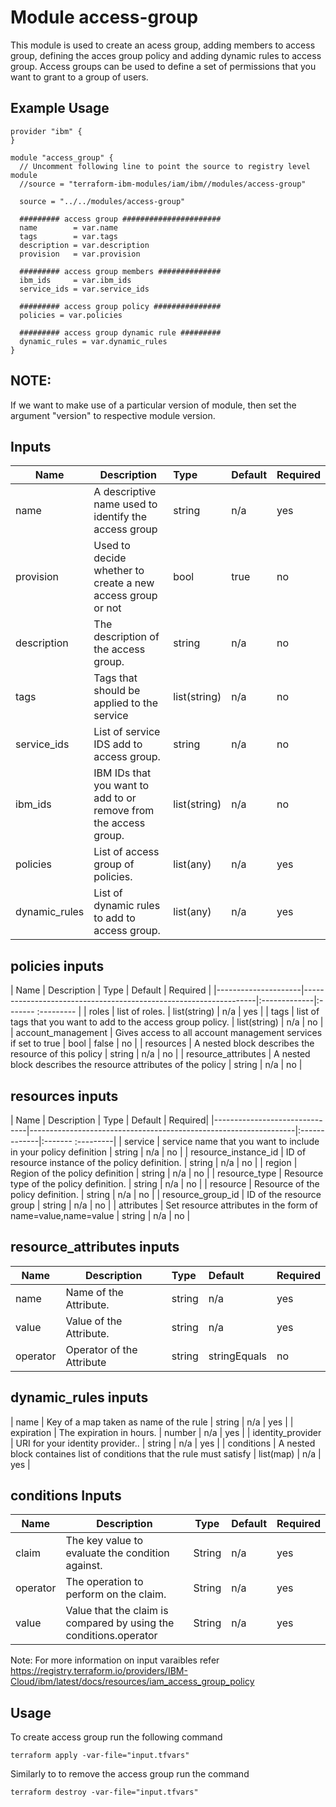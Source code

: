 # Module access-group

This module is used to create an acess group, adding members to access group, defining the acces group policy and adding dynamic rules to access group. Access groups can be used to define a set of permissions that you want to grant to a group of users.

## Example Usage
```
provider "ibm" {
}

module "access_group" {
  // Uncomment following line to point the source to registry level module
  //source = "terraform-ibm-modules/iam/ibm//modules/access-group"

  source = "../../modules/access-group"

  ######### access group ######################
  name        = var.name
  tags        = var.tags
  description = var.description
  provision   = var.provision

  ######### access group members ##############
  ibm_ids     = var.ibm_ids
  service_ids = var.service_ids

  ######### access group policy ###############
  policies = var.policies

  ######### access group dynamic rule #########
  dynamic_rules = var.dynamic_rules
}

```

## NOTE:

If we want to make use of a particular version of module, then set the argument "version" to respective module version.

## Inputs

| Name                      | Description                                                      | Type         | Default | Required |
|---------------------------|------------------------------------------------------------------|:-------------|:------- |:---------|
| name                      | A descriptive name used to identify the access group             | string       | n/a     | yes      |
| provision                 | Used to decide whether to create a new access group or not       | bool         | true    | no       |
| description               | The description of the access group.                             | string       | n/a     | no       |
| tags                      | Tags that should be applied to the service                       | list(string) | n/a     | no       |
| service_ids               | List of service IDS add to  access group.                        | string       | n/a     | no       |
| ibm_ids                   | IBM IDs that you want to add to or remove from the access group. | list(string) | n/a     | no       |
| policies                  | List of access group of policies.                                | list(any)    | n/a     | yes      |
| dynamic_rules             | List of dynamic rules to add to access group.                    | list(any)    | n/a     | yes      |


## policies inputs

| Name                | Description                                                      | Type         | Default | Required |
|---------------------|------------------------------------------------------------------|:-------------|:------- :--------- |
| roles               | list of roles.                                                   | list(string) | n/a     | yes      |
| tags                | list of tags that you want to add to the access group policy.    | list(string) | n/a     | no       |
| account_management  | Gives access to all account management services if set to true   | bool         | false   | no       |
| resources           | A nested block describes the resource of this policy             | string       | n/a     | no       |
| resource_attributes | A nested block describes the resource attributes of the policy   | string       | n/a     | no       |


## resources inputs

| Name                          | Description                                                      | Type         | Default | Required|
|-------------------------------|------------------------------------------------------------------|:-------------|:------- :---------|
| service                       | service name that you want to include in your policy definition  | string       | n/a     | no      |
| resource_instance_id          | ID of resource instance of the policy definition.                | string       | n/a     | no      |
| region                        | Region of the policy definition                                  | string       | n/a     | no      |
| resource_type                 | Resource type of the policy definition.                          | string       | n/a     | no      |
| resource                      | Resource of the policy definition.                               | string       | n/a     | no      |
| resource_group_id             | ID of the resource group                                         | string       | n/a     | no      |
| attributes                    | Set resource attributes in the form of name=value,name=value     | string       | n/a     | no      |

## resource_attributes inputs

| Name                          | Description                                                      | Type    | Default     | Required|
|-------------------------------|------------------------------------------------------------------|:--------|:------------|:--------|
| name                          | Name of the Attribute.                                           | string  | n/a         | yes     |
| value                         | Value of the Attribute.                                          | string  | n/a         | yes     |
| operator                      | Operator of the Attribute                                        | string  | stringEquals| no      |

## dynamic_rules inputs

| name                 | Key of a map taken as name of the rule                                 | string       | n/a     | yes      |
| expiration           | The expiration in hours.                                               | number       | n/a     | yes      |
| identity_provider    | URI for your identity provider..                                       | string       | n/a     | yes      |
| conditions           | A nested block containes list of conditions that the rule must satisfy | list(map)    | n/a     | yes      |

## conditions Inputs

| Name                 | Description                                                      | Type     | Default | Required |
|----------------------|------------------------------------------------------------------|----------|---------|----------|
| claim                | The key value to evaluate the condition against.                 | String   | n/a     | yes      |
| operator             | The operation to perform on the claim.                           | String   | n/a     | yes      |
| value                | Value that the claim is compared by using the conditions.operator| String   | n/a     | yes      |

Note: For more information on input varaibles refer https://registry.terraform.io/providers/IBM-Cloud/ibm/latest/docs/resources/iam_access_group_policy

## Usage

To create access group run the following command

  `terraform apply -var-file="input.tfvars"`

Similarly to to remove the access group run the command

   `terraform destroy -var-file="input.tfvars"`

